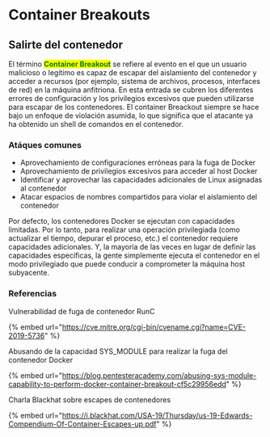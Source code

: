 # Container Breakouts

## Salirte del contenedor

El término <mark style="color:green;">**Container Breakout**</mark> se refiere al evento en el que un usuario malicioso o legítimo es capaz de escapar del aislamiento del contenedor y acceder a recursos (por ejemplo, sistema de archivos, procesos, interfaces de red) en la máquina anfitriona. En esta entrada se cubren los diferentes errores de configuración y los privilegios excesivos que pueden utilizarse para escapar de los contenedores. El container Breackout siempre se hace bajo un enfoque de violación asumida, lo que significa que el atacante ya ha obtenido un shell de comandos en el contenedor.



### Atáques comunes

* Aprovechamiento de configuraciones erróneas para la fuga de Docker
* Aprovechamiento de privilegios excesivos para acceder al host Docker
* Identificar y aprovechar las capacidades adicionales de Linux asignadas al contenedor
* Atacar espacios de nombres compartidos para violar el aislamiento del contenedor



Por defecto, los contenedores Docker se ejecutan con capacidades limitadas. Por lo tanto, para realizar una operación privilegiada (como actualizar el tiempo, depurar el proceso, etc.) el contenedor requiere capacidades adicionales. Y, la mayoría de las veces en lugar de definir las capacidades específicas, la gente simplemente ejecuta el contenedor en el modo privilegiado que puede conducir a comprometer la máquina host subyacente.



### Referencias

Vulnerabilidad de fuga de contenedor RunC&#x20;

{% embed url="https://cve.mitre.org/cgi-bin/cvename.cgi?name=CVE-2019-5736" %}

Abusando de la capacidad SYS\_MODULE para realizar la fuga del contenedor Docker&#x20;

{% embed url="https://blog.pentesteracademy.com/abusing-sys-module-capability-to-perform-docker-container-breakout-cf5c29956edd" %}

Charla Blackhat sobre escapes de contenedores&#x20;

{% embed url="https://i.blackhat.com/USA-19/Thursday/us-19-Edwards-Compendium-Of-Container-Escapes-up.pdf" %}
